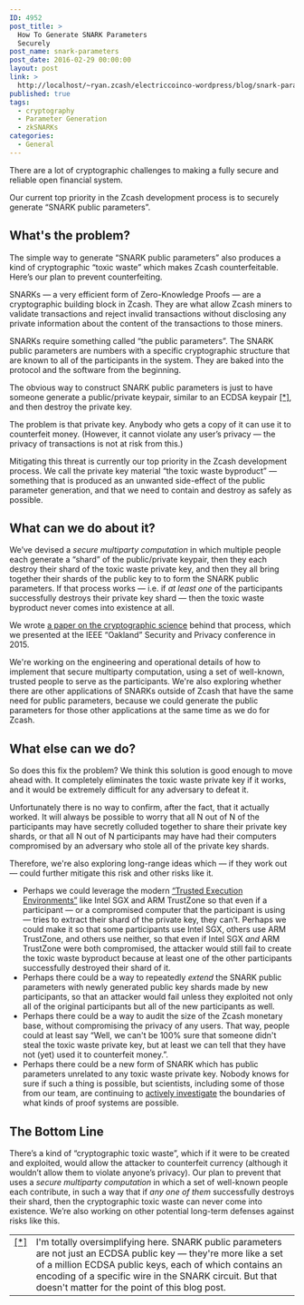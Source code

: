 ```yaml
---
ID: 4952
post_title: >
  How To Generate SNARK Parameters
  Securely
post_name: snark-parameters
post_date: 2016-02-29 00:00:00
layout: post
link: >
  http://localhost/~ryan.zcash/electriccoinco-wordpress/blog/snark-parameters/
published: true
tags:
  - cryptography
  - Parameter Generation
  - zkSNARKs
categories:
  - General
---
```

<p>There are a lot of cryptographic challenges to making a fully secure and reliable open financial system.</p>
<p>Our current top priority in the Zcash development process is to securely generate “SNARK public parameters”.</p>
<div class="section" id="what-s-the-problem">
<h2>What's the problem?</h2>
<p>The simple way to generate “SNARK public parameters” also produces a kind of cryptographic “toxic waste” which makes Zcash counterfeitable. Here’s our plan to prevent counterfeiting.</p>
<p>SNARKs — a very efficient form of Zero-Knowledge Proofs — are a cryptographic building block in Zcash. They are what allow Zcash miners to validate transactions and reject invalid transactions without disclosing any private information about the content of the transactions to those miners.</p>
<p>SNARKs require something called “the public parameters”. The SNARK public parameters are numbers with a specific cryptographic structure that are known to all of the participants in the system. They are baked into the protocol and the software from the beginning.</p>
<p>The obvious way to construct SNARK public parameters is just to have someone generate a public/private keypair, similar to an ECDSA keypair <a class="footnote-reference" href="#id2" id="id1">[*]</a>, and then destroy the private key.</p>
<p>The problem is that private key. Anybody who gets a copy of it can use it to counterfeit money. (However, it cannot violate any user’s privacy — the privacy of transactions is not at risk from this.)</p>
<p>Mitigating this threat is currently our top priority in the Zcash development process. We call the private key material “the toxic waste byproduct” — something that is produced as an unwanted side-effect of the public parameter generation, and that we need to contain and destroy as safely as possible.</p>
</div>
<div class="section" id="what-can-we-do-about-it">
<h2>What can we do about it?</h2>
<p>We’ve devised a <em>secure multiparty computation</em> in which multiple people each generate a “shard” of the public/private keypair, then they each destroy their shard of the toxic waste private key, and then they all bring together their shards of the public key to to form the SNARK public parameters. If that process works — i.e. if <em>at least one</em> of the participants successfully destroys their private key shard — then the toxic waste byproduct never comes into existence at all.</p>
<p>We wrote <a class="reference external" href="http://diyhpl.us/~bryan/papers2/bitcoin/snarks/Secure%20sampling%20of%20public%20parameters%20for%20succinct%20zero%20knowledge%20proofs.pdf">a paper on the cryptographic science</a> behind that process, which we presented at the IEEE “Oakland” Security and Privacy conference in 2015.</p>
<p>We're working on the engineering and operational details of how to implement that secure multiparty computation, using a set of well-known, trusted people to serve as the participants. We're also exploring whether there are other applications of SNARKs outside of Zcash that have the same need for public parameters, because we could generate the public parameters for those other applications at the same time as we do for Zcash.</p>
</div>
<div class="section" id="what-else-can-we-do">
<h2>What else can we do?</h2>
<p>So does this fix the problem? We think this solution is good enough to move ahead with. It completely eliminates the toxic waste private key if it works, and it would be extremely difficult for any adversary to defeat it.</p>
<p>Unfortunately there is no way to confirm, after the fact, that it actually worked. It will always be possible to worry that all N out of N of the participants may have secretly colluded together to share their private key shards, or that all N out of N participants may have had their computers compromised by an adversary who stole all of the private key shards.</p>
<p>Therefore, we're also exploring long-range ideas which — if they work out — could further mitigate this risk and other risks like it.</p>
<ul class="simple">
<li>Perhaps we could leverage the modern <a class="reference external" href="https://en.wikipedia.org/wiki/Trusted_execution_environment">“Trusted Execution Environments”</a> like Intel SGX and ARM TrustZone so that even if a participant — or a compromised computer that the participant is using — tries to extract their shard of the private key, they can’t. Perhaps we could make it so that some participants use Intel SGX, others use ARM TrustZone, and others use neither, so that even if Intel SGX <em>and</em> ARM TrustZone were both compromised, the attacker would still fail to create the toxic waste byproduct because at least one of the other participants successfully destroyed their shard of it.</li>
<li>Perhaps there could be a way to repeatedly <em>extend</em> the SNARK public parameters with newly generated public key shards made by new participants, so that an attacker would fail unless they exploited not only all of the original participants but all of the new participants as well.</li>
<li>Perhaps there could be a way to audit the size of the Zcash monetary base, without compromising the privacy of any users. That way, people could at least say “Well, we can't be 100% sure that someone didn't steal the toxic waste private key, but at least we can tell that they have not (yet) used it to counterfeit money.”.</li>
<li>Perhaps there could be a new form of SNARK which has public parameters unrelated to any toxic waste private key. Nobody knows for sure if such a thing is possible, but scientists, including some of those from our team, are continuing to <a class="reference external" href="http://eprint.iacr.org/2016/116">actively investigate</a> the boundaries of what kinds of proof systems are possible.</li>
</ul>
</div>
<div class="section" id="the-bottom-line">
<h2>The Bottom Line</h2>
<p>There’s a kind of “cryptographic toxic waste”, which if it were to be created and exploited, would allow the attacker to counterfeit currency (although it wouldn’t allow them to violate anyone’s privacy). Our plan to prevent that uses a <em>secure multiparty computation</em> in which a set of well-known people each contribute, in such a way that if <em>any one of them</em> successfully destroys their shard, then the cryptographic toxic waste can never come into existence. We’re also working on other potential long-term defenses against risks like this.</p>
<table class="docutils footnote" frame="void" id="id2" rules="none">
<colgroup>
<col class="label"/>
<col/></colgroup>
<tbody valign="top">
<tr>
<td class="label"><a class="fn-backref" href="#id1">[*]</a></td>
<td>I'm totally oversimplifying here. SNARK public parameters are not just an ECDSA public key — they're more like a set of a million ECDSA public keys, each of which contains an encoding of a specific wire in the SNARK circuit. But that doesn't matter for the point of this blog post.</td>
</tr>
</tbody>
</table>
</div>
